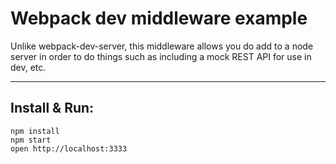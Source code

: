 # Webpack dev middleware example

Unlike webpack-dev-server, this middleware allows you do add to a node server 
in order to do things such as including a mock REST API for use in dev, etc.

----

## Install & Run:

    npm install
    npm start
    open http://localhost:3333
